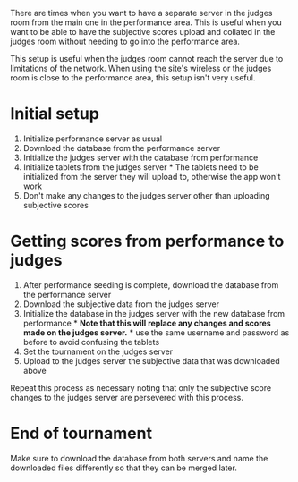 There are times when you want to have a separate server in the judges room from the main one in the performance area.
This is useful when you want to be able to have the subjective scores upload and collated in the judges room without needing to go into the performance area.   

This setup is useful when the judges room cannot reach the server due to limitations of the network.
When using the site's wireless or the judges room is close to the performance area, this setup isn't very useful.


# Initial setup
  1. Initialize performance server as usual
  1. Download the database from the performance server
  1. Initialize the judges server with the database from performance
  1. Initialize tablets from the judges server
    * The tablets need to be initialized from the server they will upload to, otherwise the app won't work
  1. Don't make any changes to the judges server other than uploading subjective scores

# Getting scores from performance to judges
  1. After performance seeding is complete, download the database from the performance server
  1. Download the subjective data from the judges server
  1. Initialize the database in the judges server with the new database from performance
    * **Note that this will replace any changes and scores made on the judges server.**
    * use the same username and password as before to avoid confusing the tablets
  1. Set the tournament on the judges server
  1. Upload to the judges server the subjective data that was downloaded above

Repeat this process as necessary noting that only the subjective score changes to the judges server are persevered with this process.

# End of tournament

Make sure to download the database from both servers and name the downloaded files differently so that they can be merged later.
